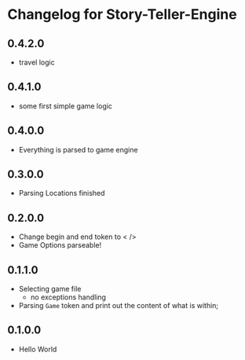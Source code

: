 # Changelog for Story-Teller-Engine

## 0.4.2.0
- travel logic
## 0.4.1.0
- some first simple game logic
## 0.4.0.0
- Everything is parsed to game engine
## 0.3.0.0
- Parsing Locations finished
## 0.2.0.0
- Change begin and end token to < />
- Game Options parseable!
## 0.1.1.0
- Selecting game file
    - no exceptions handling
- Parsing `Game` token and print out the content of what is within;
## 0.1.0.0
- Hello World
